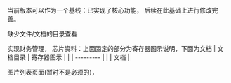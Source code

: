 当前版本可以作为一个基线：已实现了核心功能， 后续在此基础上进行修改完善。

缺少文件/文档的目录查看

实现财务管理， 芯片资料：上面固定的部分为寄存器图示说明，下面为文档
| 文档目录 | 寄存器图示 |
|         | --------- |
|         | 文档      |


图片列表页面(暂时不是必须的)， 